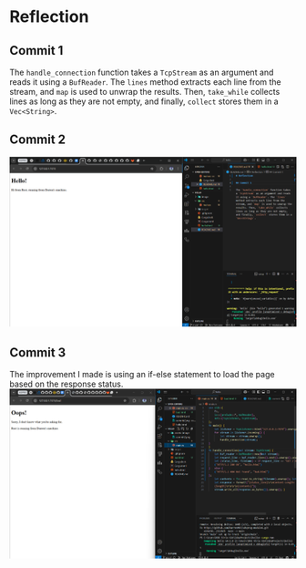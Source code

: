 # Reflection

## Commit 1

The `handle_connection` function takes a `TcpStream` as an argument and reads it using a `BufReader`. The `lines` method extracts each line from the stream, and `map` is used to unwrap the results. Then, `take_while` collects lines as long as they are not empty, and finally, `collect` stores them in a `Vec<String>`.

## Commit 2
![alt text](/assets/image/commit2.png)

## Commit 3
The improvement I made is using an if-else statement to load the page based on the response status.
![alt text](/assets/image/commit3.png)